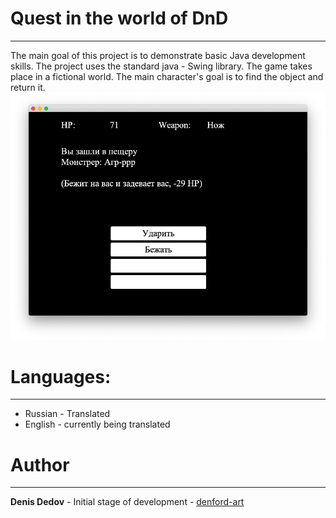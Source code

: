 # Quest in the world of DnD
---
The main goal of this project is to demonstrate basic Java development skills.
The project uses the standard java - Swing library. The game takes place in a fictional world. The main character's goal is to find the object and return it.
![ScreenShot](/screenshot.png)
# Languages:
---
- Russian - Translated
- English - currently being translated

# Author
- - - 
__Denis Dedov__ - Initial stage of development - [denford-art](https://github.com/denford-art)
